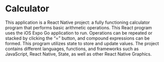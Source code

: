 # Calculator
This application is a React Native project: a fully functioning calculator program that performs basic arithmetic operations. This React program uses the iOS Expo Go application to run. Operations can be repeated or stacked by clicking the “=” button, and compound expressions can be formed. This program utilizes state to store and update values. The project contains different languages, functions, and frameworks such as JavaScript, React Native, State, as well as other React Native Graphics.
